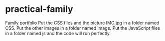 # practical-family
Family portfolio
Put the CSS files and the picture IMG.jpg in a folder named CSS. Put the other images in a folder named image. Put the JavaScript files in a folder named js and the code will run perfectly

